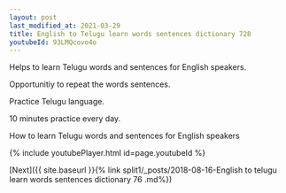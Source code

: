 ```yaml
---
layout: post
last_modified_at: 2021-03-29
title: English to Telugu learn words sentences dictionary 728 
youtubeId: 93LMQcovo4o
---
```

 
 
Helps to learn Telugu words and sentences for English speakers.

Opportunitiy to repeat the words sentences. 

Practice Telugu language. 
 
10 minutes practice every day. 
 
How to learn Telugu words and sentences for English speakers 
 
{% include youtubePlayer.html id=page.youtubeId %}
 
 
[Next]({{ site.baseurl }}{% link  split1/_posts/2018-08-16-English to telugu learn words sentences dictionary 76 .md%})
 
